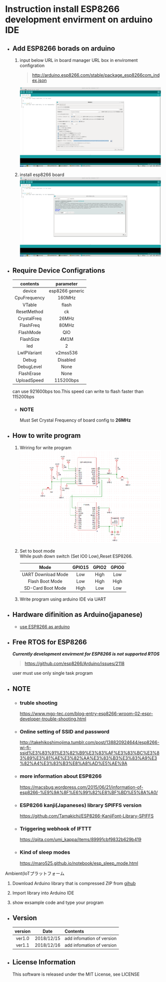 # Instruction install ESP8266 development envirment on arduino IDE

- ## Add ESP8266 borads on arduino

    1. input below URL in board manager URL box in enviroment configration
        > http://arduino.esp8266.com/stable/package_esp8266com_index.json   

        ![](./pictures/BoardManager.png)
    2. install esp8266 board 
        ![](./pictures/install.png)

- ## Require Device Configrations
    |contents|parameter|
    |:---:|:--:|
    |device|esp8266 generic|   
    |CpuFrequency|160MHz|
    |VTable|flash|
    |ResetMethod|ck|
    |CrystalFreq|26MHz|
    |FlashFreq|80MHz|
    |FlashMode|QIO|
    |FlashSize|4M1M|
    |led|2|
    |LwIPVariant|v2mss536|
    |Debug|Disabled|
    |DebugLevel|None|
    |FlashErase|None|  
    |UploadSpeed|115200bps| 
    can use 921600bps too.This speed can write to flash faster than 115200bps   
    - ### NOTE
        Must Set Crystal Frequency of board config to **26MHz**
    

- ## How to write program
    1. Wriring for write program
        ![](./pictures/wiring.png)
    1. Set to boot mode   
        While push down switch (Set IO0 Low),Reset ESP8266.

        |Mode|GPIO15 | GPIO2| GPIO0|
        |:--:|:--:|:--:|:--:|
        |UART Download Mode|Low|High|Low|
        |Flash Boot Mode|Low|High|High|
        |SD-Card Boot Mode|High|Low|Low|
    1. Write program using arduino IDE via UART

- ## Hardware difinition as Arduino(japanese)
    - [use ESP8266 as arduino](https://keijirotanabe.github.io/blog/2017/02/08/esp8266-how-to-170208/)   

- ## Free RTOS for ESP8266
    ***Currently development envirment for ESP8266 is not supported RTOS***   
    > https://github.com/esp8266/Arduino/issues/2118   
    
    user must use only single task program
- ## NOTE
    - ### truble shooting
        https://www.mgo-tec.com/blog-entry-esp8266-wroom-02-espr-developer-trouble-shooting.html

    - ### Online setting of SSID and password 
        http://takehikoshimojima.tumblr.com/post/138820924644/esp8266-wi-fi-ssid%E3%83%91%E3%82%B9%E3%83%AF%E3%83%BC%E3%83%89%E3%81%AE%E3%82%AA%E3%83%B3%E3%83%A9%E3%82%A4%E3%83%B3%E8%A8%AD%E5%AE%9A

    - ### more information about ESP8266
        https://macsbug.wordpress.com/2015/06/21/information-of-esp8266-%E9%9A%8F%E6%99%82%E8%BF%BD%E5%8A%A0/

    - ### ESP8266 kanji(Japaneses) library SPIFFS version
        https://github.com/Tamakichi/ESP8266-KanjiFont-Library-SPIFFS

    - ### Triggering webhook of IFTTT 
        https://qiita.com/umi_kappa/items/89991cbf9832b629b419 

    - ### Kind of sleep modes 
        https://maro525.github.io/notebook/esp_sleep_mode.html  

 

Ambient(IoTプラットフォーム 

1. Download Arduino library that is compressed ZIP from [gihub](https://github.com/AmbientDataInc/Ambient_ESP8266_lib) 

2. Import library into Arduino IDE 

3. show exsample code and type your program

- ## Version

    |version  |Date|Contents|
    |:-----:|:-------:|:----------------|
    |ver1.0 |2018/12/15|add infomation of version|   
    |ver1.1 |2018/12/16|add infomation of version|   


- ## License Information
   This software is released under the MIT License, see LICENSE